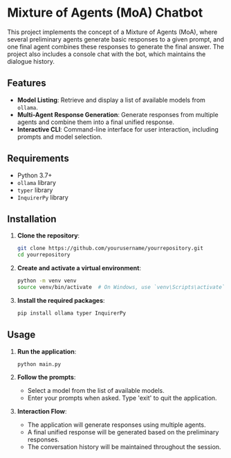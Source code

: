 # Mixture of Agents (MoA) Chatbot

This project implements the concept of a Mixture of Agents (MoA), where several preliminary agents generate basic responses to a given prompt, and one final agent combines these responses to generate the final answer. The project also includes a console chat with the bot, which maintains the dialogue history.

## Features

- **Model Listing**: Retrieve and display a list of available models from `ollama`.
- **Multi-Agent Response Generation**: Generate responses from multiple agents and combine them into a final unified response.
- **Interactive CLI**: Command-line interface for user interaction, including prompts and model selection.

## Requirements

- Python 3.7+
- `ollama` library
- `typer` library
- `InquirerPy` library

## Installation

1. **Clone the repository**:
    ```sh
    git clone https://github.com/yourusername/yourrepository.git
    cd yourrepository
    ```

2. **Create and activate a virtual environment**:
    ```sh
    python -m venv venv
    source venv/bin/activate  # On Windows, use `venv\Scripts\activate`
    ```

3. **Install the required packages**:
    ```sh
    pip install ollama typer InquirerPy
    ```

## Usage

1. **Run the application**:
    ```sh
    python main.py
    ```

2. **Follow the prompts**:
    - Select a model from the list of available models.
    - Enter your prompts when asked. Type 'exit' to quit the application.

3. **Interaction Flow**:
    - The application will generate responses using multiple agents.
    - A final unified response will be generated based on the preliminary responses.
    - The conversation history will be maintained throughout the session.


